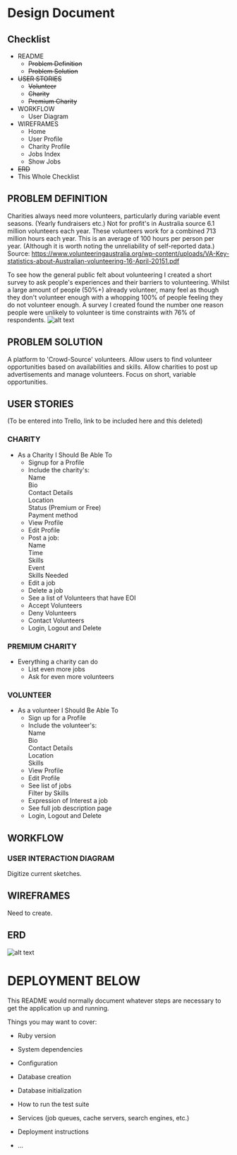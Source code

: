 # Design Document
## Checklist
* README
  * ~~Problem Definition~~  
  * ~~Problem Solution~~  
* ~~USER STORIES~~
  * ~~Volunteer~~  
  * ~~Charity~~  
  * ~~Premium Charity~~  
* WORKFLOW
  * User Diagram
* WIREFRAMES
  * Home  
  * User Profile  
  * Charity Profile  
  * Jobs Index  
  * Show Jobs  
* ~~ERD~~
* This Whole Checklist

## PROBLEM DEFINITION

  Charities always need more volunteers, particularly during variable event seasons. (Yearly fundraisers etc.) Not for profit's in Australia source 6.1 million volunteers each year. These volunteers work for a combined 713 million hours each year. This is an average of 100 hours per person per year. (Although it is worth noting the unreliability of self-reported data.) Source: https://www.volunteeringaustralia.org/wp-content/uploads/VA-Key-statistics-about-Australian-volunteering-16-April-20151.pdf

  To see how the general public felt about volunteering I created a short survey to ask people's experiences and their barriers to volunteering. Whilst a large amount of people (50%+) already volunteer, many feel as though they don't volunteer enough with a whopping 100% of people feeling they do not volunteer enough. A survey I created found the number one reason people were unlikely to volunteer is time constraints with 76% of respondents.
  ![alt text][survey_pic]

  [survey_pic]:https://i.gyazo.com/355124a8fe65e2471e9d29f43a46fc3e.png "Survey Results"


## PROBLEM SOLUTION

  A platform to 'Crowd-Source' volunteers. Allow users to find volunteer opportunities based on availabilities and skills. Allow charities to post up advertisements and manage volunteers. Focus on short, variable opportunities. 

## USER STORIES

  (To be entered into Trello, link to be included here and this deleted)

### CHARITY
* As a Charity I Should Be Able To
  * Signup for a Profile
  * Include the charity's:  
   Name  
   Bio  
   Contact Details  
   Location  
   Status (Premium or Free)  
   Payment method  
  * View Profile
  * Edit Profile
  * Post a job:  
   Name  
   Time  
   Skills  
   Event  
   Skills Needed  
  * Edit a job
  * Delete a job
  * See a list of Volunteers that have EOI
  * Accept Volunteers
  * Deny Volunteers
  * Contact Volunteers
  * Login, Logout and Delete

### PREMIUM CHARITY
* Everything a charity can do
  * List even more jobs
  * Ask for even more volunteers

### VOLUNTEER
* As a volunteer I Should Be Able To
  * Sign up for a Profile
  * Include the volunteer's:  
   Name  
   Bio  
   Contact Details  
   Location  
   Skills  
  * View Profile
  * Edit Profile
  * See list of jobs  
   Filter by Skills
  * Expression of Interest a job
  * See full job description page
  * Login, Logout and Delete

## WORKFLOW
### USER INTERACTION DIAGRAM

   Digitize current sketches.

## WIREFRAMES

   Need to create.

## ERD
![alt text][erd_pic]

[erd_pic]:https://i.gyazo.com/38b128ffd45fd7db40a27546d42df272.png "ERD"


# DEPLOYMENT BELOW
This README would normally document whatever steps are necessary to get the
application up and running.

Things you may want to cover:

* Ruby version

* System dependencies

* Configuration

* Database creation

* Database initialization

* How to run the test suite

* Services (job queues, cache servers, search engines, etc.)

* Deployment instructions

* ...
